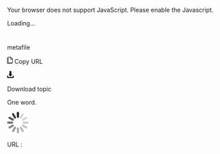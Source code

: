 Your browser does not support JavaScript. Please enable the Javascript.

Loading...

# 

metafile

![Copy URL](metafile_files/Copy.png)
Copy URL

![Download](metafile_files/Download.png)

Download topic

One word.

![In progress](metafile_files/activity-large.gif)

URL :
